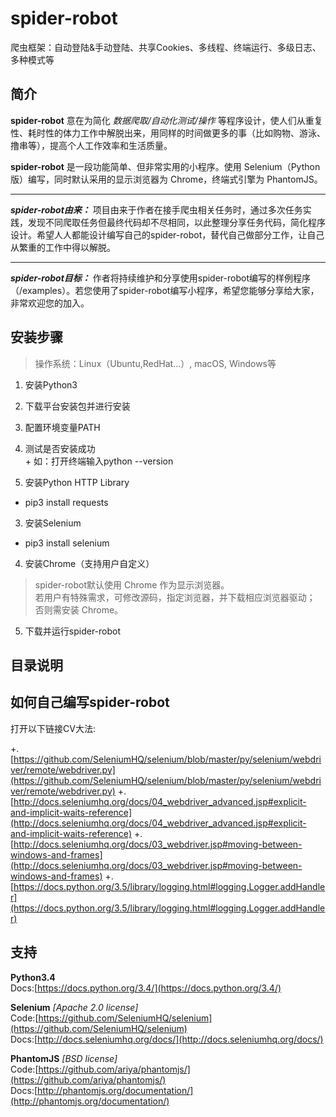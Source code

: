 # spider-robot
爬虫框架：自动登陆&amp;手动登陆、共享Cookies、多线程、终端运行、多级日志、多种模式等

## 简介
**spider-robot** 意在为简化 *数据爬取/自动化测试/操作* 等程序设计，使人们从重复性、耗时性的体力工作中解脱出来，用同样的时间做更多的事（比如购物、游泳、撸串等），提高个人工作效率和生活质量。

**spider-robot** 是一段功能简单、但非常实用的小程序。使用 Selenium（Python版）编写，同时默认采用的显示浏览器为 Chrome，终端式引擎为 PhantomJS。

----
***spider-robot由来：*** 项目由来于作者在接手爬虫相关任务时，通过多次任务实践，发现不同爬取任务但最终代码却不尽相同，以此整理分享任务代码，简化程序设计。希望人人都能设计编写自己的spider-robot，替代自己做部分工作，让自己从繁重的工作中得以解脱。

----
***spider-robot目标：*** 作者将持续维护和分享使用spider-robot编写的样例程序（/examples）。若您使用了spider-robot编写小程序，希望您能够分享给大家，非常欢迎您的加入。

## 安装步骤
> 操作系统：Linux（Ubuntu,RedHat...）, macOS, Windows等

1. 安装Python3
  1. 下载平台安装包并进行安装
  1. 配置环境变量PATH
  1. 测试是否安装成功   
    + 如：打开终端输入python --version

2. 安装Python HTTP Library
  + pip3 install requests
  
3. 安装Selenium
  + pip3 install selenium

4. 安装Chrome（支持用户自定义）
>spider-robot默认使用 Chrome 作为显示浏览器。   
>若用户有特殊需求，可修改源码，指定浏览器，并下载相应浏览器驱动；   
>否则需安装 Chrome。
  
5. 下载并运行spider-robot

## 目录说明


## 如何自己编写spider-robot
打开以下链接CV大法:

+.[https://github.com/SeleniumHQ/selenium/blob/master/py/selenium/webdriver/remote/webdriver.py](https://github.com/SeleniumHQ/selenium/blob/master/py/selenium/webdriver/remote/webdriver.py)
+.[http://docs.seleniumhq.org/docs/04_webdriver_advanced.jsp#explicit-and-implicit-waits-reference](http://docs.seleniumhq.org/docs/04_webdriver_advanced.jsp#explicit-and-implicit-waits-reference)
+.[http://docs.seleniumhq.org/docs/03_webdriver.jsp#moving-between-windows-and-frames](http://docs.seleniumhq.org/docs/03_webdriver.jsp#moving-between-windows-and-frames)
+.[https://docs.python.org/3.5/library/logging.html#logging.Logger.addHandler](https://docs.python.org/3.5/library/logging.html#logging.Logger.addHandler)

## 支持
**Python3.4**   
Docs:[https://docs.python.org/3.4/](https://docs.python.org/3.4/)

**Selenium** *[Apache 2.0 license]*   
Code:[https://github.com/SeleniumHQ/selenium](https://github.com/SeleniumHQ/selenium)   
Docs:[http://docs.seleniumhq.org/docs/](http://docs.seleniumhq.org/docs/)

**PhantomJS** *[BSD license]*   
Code:[https://github.com/ariya/phantomjs/](https://github.com/ariya/phantomjs/)   
Docs:[http://phantomjs.org/documentation/](http://phantomjs.org/documentation/)


